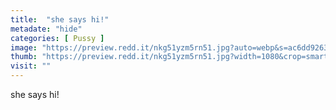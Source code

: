 ```yaml
---
title:  "she says hi!"
metadate: "hide"
categories: [ Pussy ]
image: "https://preview.redd.it/nkg51yzm5rn51.jpg?auto=webp&s=ac6dd926308c1d420a34b2a47953b15bfd22d980"
thumb: "https://preview.redd.it/nkg51yzm5rn51.jpg?width=1080&crop=smart&auto=webp&s=edb6f9cf20688d77b845cddd717315c36d2e43db"
visit: ""
---
```

she says hi!
